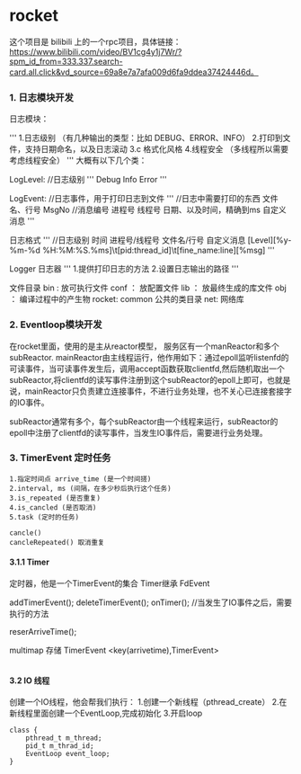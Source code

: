 # rocket

这个项目是 bilibili 上的一个rpc项目，具体链接：https://www.bilibili.com/video/BV1cg4y1j7Wr/?spm_id_from=333.337.search-card.all.click&vd_source=69a8e7a7afa009d6fa9ddea37424446d。


### 1. 日志模块开发

日志模块：

'''
1.日志级别 （有几种输出的类型：比如 DEBUG、ERROR、INFO） 
2.打印到文件，支持日期命名，以及日志滚动
3.c 格式化风格
4.线程安全 （多线程所以需要考虑线程安全）
'''
大概有以下几个类：

LogLevel:  //日志级别
'''
Debug
Info
Error
'''

LogEvent: //日志事件，用于打印日志到文件
'''
//日志中需要打印的东西
文件名、行号
MsgNo //消息编号
进程号
线程号
日期、以及时间，精确到ms
自定义消息
'''


日志格式
'''
 //日志级别 时间                     进程号/线程号     文件名/行号    自定义消息
[Level][%y-%m-%d %H:%M:%S.%ms]\t[pid:thread_id]\t[fine_name:line][%msg]
'''

Logger 日志器
'''
1.提供打印日志的方法
2.设置日志输出的路径
'''

文件目录
bin : 放可执行文件
conf ： 放配置文件
lib ： 放最终生成的库文件
obj ： 编译过程中的产生物
rocket:     common 公共的类目录
            net: 网络库

### 2. Eventloop模块开发
在rocket里面，使用的是主从reactor模型，
服务区有一个manReactor和多个subReactor.
mainReactor由主线程运行，他作用如下：通过epoll监听listenfd的可读事件，当可读事件发生后，调用accept函数获取clientfd,然后随机取出一个subReactor,将clientfd的读写事件注册到这个subReactor的epoll上即可，也就是说，mainReactor只负责建立连接事件，不进行业务处理，也不关心已连接套接字的IO事件。

subReactor通常有多个，每个subReactor由一个线程来运行，subReactor的epoll中注册了clientfd的读写事件，当发生IO事件后，需要进行业务处理。



### 3. TimerEvent 定时任务

```
1.指定时间点 arrive_time (是一个时间搓)
2.interval, ms (间隔，在多少秒后执行这个任务)
3.is_repeated (是否重复)
4.is_cancled (是否取消)
5.task (定时的任务)

cancle()
cancleRepeated() 取消重复

```

#### 3.1.1 Timer
定时器，他是一个TimerEvent的集合
Timer继承 FdEvent

addTimerEvent();
deleteTimerEvent();
onTimer(); //当发生了IO事件之后，需要执行的方法

reserArriveTime();

multimap 存储 TimerEvent <key(arrivetime),TimerEvent>
```
```
#### 3.2 IO 线程
创建一个IO线程，他会帮我们执行：
1.创建一个新线程（pthread_create）
2.在新线程里面创建一个EventLoop,完成初始化
3.开启loop

```
class {
    pthread_t m_thread;
    pid_t m_thrad_id;
    EventLoop event_loop;
}
```
